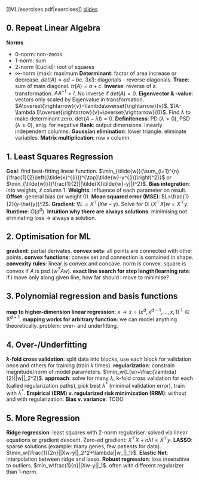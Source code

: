 [[ML/exercises.pdf|exercises]]
[slides](ML/slides.pdf)
## 0. Repeat Linear Algebra
**Norms**
- 0-norm: non-zeros
- 1-norm: sum
- 2-norm (Euclid): root of squares
- $\infty$-norm (max): maximum
**Determinant**: factor of area increase or decrease. $det(A)=ad-bc$. 3x3: diagonals - reverse diagonals.
**Trace**: sum of main diagonal. $tr(A)=a+c$.
**Inverse**: reverse of a transformation. $AA^{-1}=I$. No inverse if $det(A)=0$.
**Eigenvector & -value**: vectors only scaled by Eigenvalue in transformation. $A\overset{\rightarrow}{v}=\lambda\overset{\rightarrow}{v}$. $(A-\lambda I)\overset{\rightarrow}{v}=\overset{\rightarrow}{0}$. Find $\lambda$ to make determinant zero. $\det{(A-\lambda I)}=0$.
**Definiteness**: PD ($\lambda>0$), PSD ($\lambda≥0$), anlg. for negative
**Rank**: output dimensions. linearly independent columns.
**Gaussian elimination**: lower triangle. eliminate variables.
**Matrix multiplication**: row x column.
## 1. Least Squares Regression
**Goal**: find best-fitting linear function. $\min_{\tilde{w}}{\sum_{i=1}^{n}{\frac{1}{2}\left((\tilde{x}^{(i)})^{\top}\tilde{w}-y^{(i)}\right)^2}}$ or $\min_{\tilde{w}}{{\frac{1}{2}||\tilde{X}\tilde{w}-y||}^2}$.
**Bias integration**: into weights, $\tilde{x}$ column 1.
**Weights**: influence of each parameter on result.
**Offset**: general bias (or weight 0).
**Mean squared error (MSE)**: $L=\frac{1}{2}(y-\hat{y})^2$.
**Gradient**: $\nabla L=X^{\top}(Xw-y)$. Solve for 0: $(X^\top X)w=X^\top y$.
**Runtime**: $O(d^3)$.
**Intuition why there are always solutions**: minimising not eliminating loss -> always a solution.
## 2. Optimisation for ML
**gradient**: partial derivates.
**convex sets**: all points are connected with other points.
**convex functions**: convex set and connection is contained in shape.
**convexity rules**: linear is convex and concave. norm is convex. square is convex if $A$ is psd ($w^TAw$).
**exact line search for step length/learning rate**: if i move only along given line, how far should i move to minimise?
## 3. Polynomial regression and basis functions
**map to higher-dimension linear regression**: $x \to \tilde{x}=(x^d,x^{d-1},…,x,1)^\top\in \mathbb{R}^{d+1}$.
**mapping works for arbitrary function**: we can model anything theoretically. problem: over- and underfitting.
## 4. Over-/Underfitting
**$k$-fold cross validation**: split data into blocks, use each block for validation once and others for training (train $k$ times).
**regularization**: constrain magnitude/norm of model parameters. $\min_w{L(w)+\frac{\lambda}{2}||w||_2^2}$.
**approach**: solve for many $\lambda$, k-fold cross validation for each (called regularization paths), pick best $\lambda^*$ (minimal validation error), train with $\lambda^*$.
**Empirical (ERM) v. regularized risk minimization (RRM)**: without and with regularization.
**Bias v. variance**: TODO
## 5. More Regression
**Ridge regression**: least squares with 2-norm regulariser. solved via linear equations or gradient descent. Zero-ed gradient: $X^\top X+n\lambda I=X^\top y$.
**LASSO**: sparse solutions (example: many genes, few patients for data). $\min_w{\frac{1}{2n}||Xw-y||_2^2+\lambda||w_||_1}$.
**Elastic Net**: interpolation between ridge and lasso.
**Robust regression**: loss insensitive to outliers. $min_w\frac{1}{n}||Xw-y||_1$. often with different regularizer than 1-norm.

